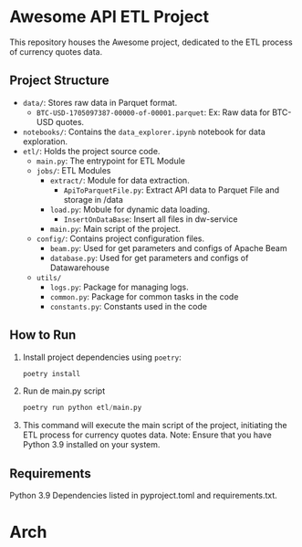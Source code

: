 # Awesome API ETL Project

This repository houses the Awesome project, dedicated to the ETL process of currency quotes data.

## Project Structure


- `data/`: Stores raw data in Parquet format.
  - `BTC-USD-1705097387-00000-of-00001.parquet`: Ex: Raw data for BTC-USD quotes.
- `notebooks/`: Contains the `data_explorer.ipynb` notebook for data exploration.
- `etl/`: Holds the project source code.
  - `main.py`: The  entrypoint for ETL Module
  - `jobs/`: ETL Modules   
    - `extract/`: Module for data extraction.
      - `ApiToParquetFile.py`: Extract API data to Parquet File and storage in /data
    - `load.py`: Mobule for dynamic data loading.
      - `InsertOnDataBase`: Insert all files in dw-service
    - `main.py`: Main script of the project.
  - `config/`: Contains project configuration files.
    - `beam.py`: Used for get parameters and configs of Apache Beam
    - `database.py`: Used for get parameters and configs of Datawarehouse
  - `utils/`
    - `logs.py`: Package for managing logs.
    - `common.py`: Package for common tasks in the code
    - `constants.py`: Constants used in the code

## How to Run

1. Install project dependencies using `poetry`:
   ```bash
   poetry install

2. Run de main.py script
   ```python
   poetry run python etl/main.py

3. This command will execute the main script of the project, initiating the ETL process for currency quotes data.
Note: Ensure that you have Python 3.9 installed on your system.

## Requirements

Python 3.9
Dependencies listed in pyproject.toml and requirements.txt.

# Arch
